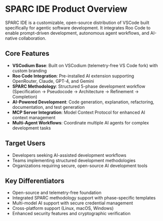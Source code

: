 # SPARC IDE Product Overview

SPARC IDE is a customizable, open-source distribution of VSCode built specifically for agentic software development. It integrates Roo Code to enable prompt-driven development, autonomous agent workflows, and AI-native collaboration.

## Core Features

- **VSCodium Base**: Built on VSCodium (telemetry-free VS Code fork) with custom branding
- **Roo Code Integration**: Pre-installed AI extension supporting OpenRouter, Claude, GPT-4, and Gemini
- **SPARC Methodology**: Structured 5-phase development workflow (Specification → Pseudocode → Architecture → Refinement → Completion)
- **AI-Powered Development**: Code generation, explanation, refactoring, documentation, and test generation
- **MCP Server Integration**: Model Context Protocol for enhanced AI context management
- **Multi-Agent Workflows**: Coordinate multiple AI agents for complex development tasks

## Target Users

- Developers seeking AI-assisted development workflows
- Teams implementing structured development methodologies
- Organizations requiring secure, open-source AI development tools

## Key Differentiators

- Open-source and telemetry-free foundation
- Integrated SPARC methodology support with phase-specific templates
- Multi-model AI support with secure credential management
- Cross-platform support (Linux, macOS, Windows)
- Enhanced security features and cryptographic verification
